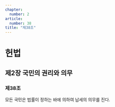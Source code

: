 ```yaml
---
chapter:
  number: 2
article:
  number: 38
title: "제38조"
---
```

# 헌법

## 제2장 국민의 권리와 의무

### 제38조

모든 국민은 법률이 정하는 바에 의하여 납세의 의무를 진다.
